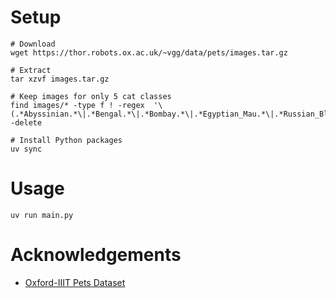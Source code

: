 # Setup

```
# Download
wget https://thor.robots.ox.ac.uk/~vgg/data/pets/images.tar.gz

# Extract
tar xzvf images.tar.gz

# Keep images for only 5 cat classes
find images/* -type f ! -regex  '\(.*Abyssinian.*\|.*Bengal.*\|.*Bombay.*\|.*Egyptian_Mau.*\|.*Russian_Blue.*\)$' -delete

# Install Python packages
uv sync
```

# Usage

```
uv run main.py
```

# Acknowledgements

- [Oxford-IIIT Pets Dataset](https://www.robots.ox.ac.uk/~vgg/data/pets/)
